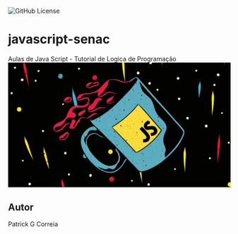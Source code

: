 ![GitHub License](https://img.shields.io/github/license/PatrickHeiisen/javascript-senac?style=plastic)

# javascript-senac
Aulas de Java Script - Tutorial de Logica de Programação
![JavaScript](https://github.com/PatrickHeiisen/javascript-senac/blob/main/java.jpg)
## Autor
Patrick G Correia
